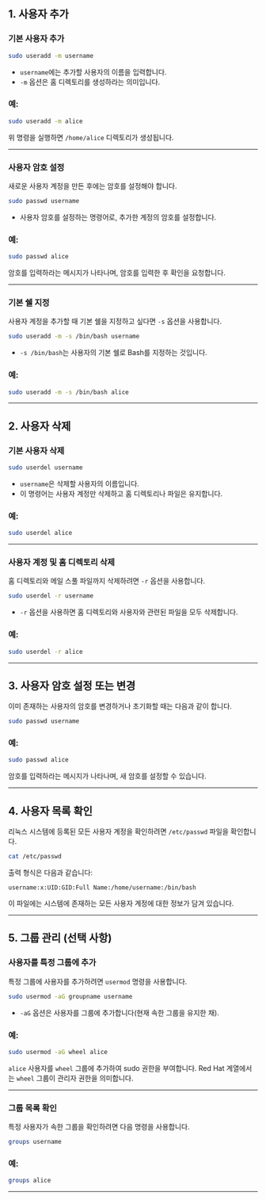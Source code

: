 
## 1. **사용자 추가**

### 기본 사용자 추가
```bash
sudo useradd -m username
```
- `username`에는 추가할 사용자의 이름을 입력합니다.
- `-m` 옵션은 홈 디렉토리를 생성하라는 의미입니다.

### 예:
```bash
sudo useradd -m alice
```
위 명령을 실행하면 `/home/alice` 디렉토리가 생성됩니다.

---

### 사용자 암호 설정
새로운 사용자 계정을 만든 후에는 암호를 설정해야 합니다.

```bash
sudo passwd username
```
- 사용자 암호를 설정하는 명령어로, 추가한 계정의 암호를 설정합니다.

### 예:
```bash
sudo passwd alice
```
암호를 입력하라는 메시지가 나타나며, 암호를 입력한 후 확인을 요청합니다.

---

### 기본 쉘 지정
사용자 계정을 추가할 때 기본 쉘을 지정하고 싶다면 `-s` 옵션을 사용합니다.

```bash
sudo useradd -m -s /bin/bash username
```
- `-s /bin/bash`는 사용자의 기본 쉘로 Bash를 지정하는 것입니다.

### 예:
```bash
sudo useradd -m -s /bin/bash alice
```

---

## 2. **사용자 삭제**

### 기본 사용자 삭제
```bash
sudo userdel username
```
- `username`은 삭제할 사용자의 이름입니다.
- 이 명령어는 사용자 계정만 삭제하고 홈 디렉토리나 파일은 유지합니다.

### 예:
```bash
sudo userdel alice
```

---

### 사용자 계정 및 홈 디렉토리 삭제
홈 디렉토리와 메일 스풀 파일까지 삭제하려면 `-r` 옵션을 사용합니다.

```bash
sudo userdel -r username
```
- `-r` 옵션을 사용하면 홈 디렉토리와 사용자와 관련된 파일을 모두 삭제합니다.

### 예:
```bash
sudo userdel -r alice
```

---

## 3. **사용자 암호 설정 또는 변경**
이미 존재하는 사용자의 암호를 변경하거나 초기화할 때는 다음과 같이 합니다.

```bash
sudo passwd username
```

### 예:
```bash
sudo passwd alice
```
암호를 입력하라는 메시지가 나타나며, 새 암호를 설정할 수 있습니다.

---

## 4. **사용자 목록 확인**
리눅스 시스템에 등록된 모든 사용자 계정을 확인하려면 `/etc/passwd` 파일을 확인합니다.

```bash
cat /etc/passwd
```
출력 형식은 다음과 같습니다:
```
username:x:UID:GID:Full Name:/home/username:/bin/bash
```
이 파일에는 시스템에 존재하는 모든 사용자 계정에 대한 정보가 담겨 있습니다.

---

## 5. **그룹 관리 (선택 사항)**

### 사용자를 특정 그룹에 추가
특정 그룹에 사용자를 추가하려면 `usermod` 명령을 사용합니다.

```bash
sudo usermod -aG groupname username
```
- `-aG` 옵션은 사용자를 그룹에 추가합니다(현재 속한 그룹을 유지한 채).

### 예:
```bash
sudo usermod -aG wheel alice
```
`alice` 사용자를 `wheel` 그룹에 추가하여 sudo 권한을 부여합니다. Red Hat 계열에서는 `wheel` 그룹이 관리자 권한을 의미합니다.

---

### 그룹 목록 확인
특정 사용자가 속한 그룹을 확인하려면 다음 명령을 사용합니다.

```bash
groups username
```

### 예:
```bash
groups alice
```

---